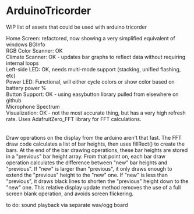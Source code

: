 # ArduinoTricorder
WIP list of assets that could be used with arduino tricorder 

Home Screen:           refactored, now showing a very simplified equivalent of windows BGInfo<br/>
RGB Color Scanner:     OK<br/>
Climate Scanner:		  OK - updates bar graphs to reflect data without requiring internal loops<br/>
Left-side LED:         OK, needs multi-mode support (stacking, unified flashing, etc)<br/>
Power LED:             Functional, will either cycle colors or show color based on battery power %<br/>
Button Support:        OK - using easybutton library pulled from elsewhere on github<br/>
Microphone Spectrum <br/>
Visualization:         OK - not the most accurate thing, but has a very high refresh rate.  Uses AdafruitZero_FFT library for FFT calculations.<br/>
<br/>
<br/>
Draw operations on the display from the arduino aren't that fast.  The FFT draw code calculates a list of bar heights, then uses fillRect() to create the bars.  At the end of the bar drawing operations, these bar heights are stored in a "previous" bar height array.  From that point on, each bar draw operation calculates the difference between "new" bar heights and "previous".  If "new" is larger than "previous", it only draws enough to extend the "previous" height to the "new" one.  If "new" is less than "previous", it draws black lines to shorten the "previous" height down to the "new" one.  This relative display update method removes the use of a full screen blank operation, and avoids screen flickering.


to do: 
sound playback via separate wav/ogg board<br/>

